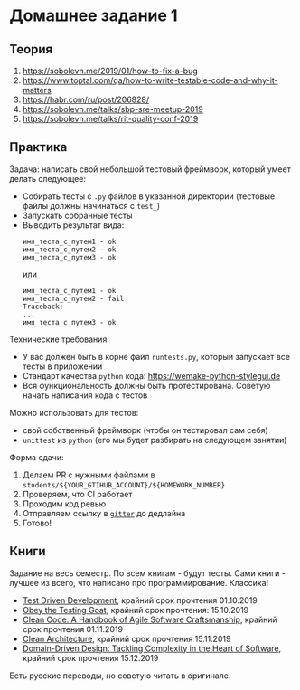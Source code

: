 # Домашнее задание 1

## Теория

1. <https://sobolevn.me/2019/01/how-to-fix-a-bug>
2. <https://www.toptal.com/qa/how-to-write-testable-code-and-why-it-matters>
3. <https://habr.com/ru/post/206828/>
4. <https://sobolevn.me/talks/sbp-sre-meetup-2019>
5. <https://sobolevn.me/talks/rit-quality-conf-2019>


## Практика

Задача: написать свой небольшой тестовый фреймворк, который умеет делать следующее:
- Собирать тесты с `.py` файлов в указанной директории
  (тестовые файлы должны начинаться с `test_`)
- Запускать собранные тесты
- Выводить результат вида:
  ```
  имя_теста_с_путем1 - ok
  имя_теста_с_путем2 - ok
  имя_теста_с_путем3 - ok
  ```
  или
  ```
  имя_теста_с_путем1 - ok
  имя_теста_с_путем2 - fail
  Traceback:
  ...
  имя_теста_с_путем3 - ok
  ```

Технические требования:
- У вас должен быть в корне файл `runtests.py`,
  который запускает все тесты в приложении
- Стандарт качества `python` кода: <https://wemake-python-stylegui.de>
- Вся функциональность должны быть протестирована.
  Советую начать написания кода с тестов

Можно использовать для тестов:
- свой собственный фреймворк (чтобы он тестировал сам себя)
- `unittest` из `python` (его мы будет разбирать на следующем занятии)

Форма сдачи:
1. Делаем PR с нужными файлами в `students/${YOUR_GTIHUB_ACCOUNT}/${HOMEWORK_NUMBER}`
2. Проверяем, что CI работает
3. Проходим код ревью
4. Отправляем ссылку в [`gitter`](https://gitter.im/itmo-2019/community) до дедлайна
5. Готово!


## Книги

Задание на весь семестр.
По всем книгам - будут тесты.
Сами книги - лучшее из всего, что написано про программирование.
Классика!

- [Test Driven Development](https://www.amazon.com/Test-Driven-Development-Kent-Beck/dp/0321146530), крайний срок прочтения 01.10.2019
- [Obey the Testing Goat](http://www.obeythetestinggoat.com/pages/book.html), крайний срок прочтения: 15.10.2019
- [Clean Code: A Handbook of Agile Software Craftsmanship](https://www.amazon.co.uk/Clean-Code-Handbook-Software-Craftsmanship/dp/0132350882), крайний срок прочтения 01.11.2019
- [Clean Architecture](https://www.amazon.com/Clean-Architecture-Craftsmans-Software-Structure/dp/0134494164), крайний срок прочтения 15.11.2019
- [Domain-Driven Design: Tackling Complexity in the Heart of Software](https://www.amazon.com/Domain-Driven-Design-Tackling-Complexity-Software/dp/0321125215), крайний срок прочтения 15.12.2019

Есть русские переводы, но советую читать в оригинале.
